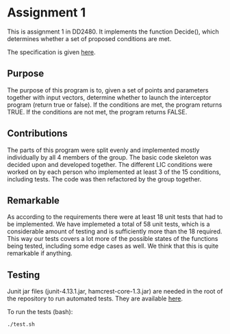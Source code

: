 # Assignment 1

This is assignment 1 in DD2480. It implements the function Decide(), which determines whether a set of proposed conditions are met.

The specification is given [here](https://canvas.kth.se/courses/22002/files/3520644/download).

## Purpose

The purpose of this program is to, given a set of points and parameters together with input vectors, determine whether to launch the interceptor program (return true or false). If the conditions are met, the program returns TRUE. If the conditions are not met, the program returns FALSE.

## Contributions

The parts of this program were split evenly and implemented mostly individually by all 4 members of the group. The basic code skeleton was decided upon and developed together. The different LIC conditions were worked on by each person who implemented at least 3 of the 15 conditions, including tests. The code was then refactored by the group together.

## Remarkable

As according to the requirements there were at least 18 unit tests that had to be implemented. We have implemeted a total of 58 unit tests, which is a considerable amount of testing and is sufficiently more than the 18 required. This way our tests covers a lot more of the possible states of the functions being tested, including some edge cases as well. We think that this is quite remarkable if anything.

## Testing

Junit jar files (junit-4.13.1.jar, hamcrest-core-1.3.jar) are needed in the root of the repository to run automated tests. They are available [here](https://github.com/junit-team/junit4/wiki/Download-and-Install).

To run the tests (bash):

    ./test.sh
